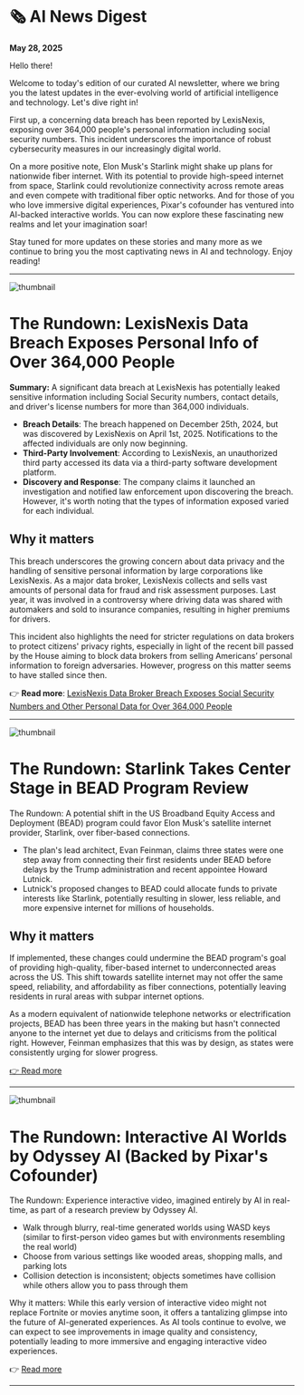 # 🗞️ AI News Digest
**May 28, 2025**

 Hello there!

Welcome to today's edition of our curated AI newsletter, where we bring you the latest updates in the ever-evolving world of artificial intelligence and technology. Let's dive right in!

First up, a concerning data breach has been reported by LexisNexis, exposing over 364,000 people's personal information including social security numbers. This incident underscores the importance of robust cybersecurity measures in our increasingly digital world.

On a more positive note, Elon Musk's Starlink might shake up plans for nationwide fiber internet. With its potential to provide high-speed internet from space, Starlink could revolutionize connectivity across remote areas and even compete with traditional fiber optic networks. And for those of you who love immersive digital experiences, Pixar's cofounder has ventured into AI-backed interactive worlds. You can now explore these fascinating new realms and let your imagination soar!

Stay tuned for more updates on these stories and many more as we continue to bring you the most captivating news in AI and technology. Enjoy reading!

---

![thumbnail](https://platform.theverge.com/wp-content/uploads/sites/2/2025/05/STK453_PRIVACY_E_CVirginia.jpg?quality=90&strip=all&crop=0%2C9.9676601489831%2C100%2C80.064679702034&w=1200)

 # **The Rundown:** LexisNexis Data Breach Exposes Personal Info of Over 364,000 People

**Summary:** A significant data breach at LexisNexis has potentially leaked sensitive information including Social Security numbers, contact details, and driver's license numbers for more than 364,000 individuals.

- **Breach Details**: The breach happened on December 25th, 2024, but was discovered by LexisNexis on April 1st, 2025. Notifications to the affected individuals are only now beginning.
- **Third-Party Involvement**: According to LexisNexis, an unauthorized third party accessed its data via a third-party software development platform.
- **Discovery and Response**: The company claims it launched an investigation and notified law enforcement upon discovering the breach. However, it's worth noting that the types of information exposed varied for each individual.

## **Why it matters**

This breach underscores the growing concern about data privacy and the handling of sensitive personal information by large corporations like LexisNexis. As a major data broker, LexisNexis collects and sells vast amounts of personal data for fraud and risk assessment purposes. Last year, it was involved in a controversy where driving data was shared with automakers and sold to insurance companies, resulting in higher premiums for drivers.

This incident also highlights the need for stricter regulations on data brokers to protect citizens' privacy rights, especially in light of the recent bill passed by the House aiming to block data brokers from selling Americans’ personal information to foreign adversaries. However, progress on this matter seems to have stalled since then.

👉 **Read more**: [LexisNexis Data Broker Breach Exposes Social Security Numbers and Other Personal Data for Over 364,000 People](https://www.theverge.com/news/675702/lexisnexis-data-broker-breach-social-security-numbers)

---

![thumbnail](https://platform.theverge.com/wp-content/uploads/sites/2/2025/05/2r0T02LUlwwRNDvJqZuFpYljrsdRZau7L-T9pe72w-U.jpeg?quality=90&strip=all&crop=0%2C10.732984293194%2C100%2C78.534031413613&w=1200)

 # The Rundown: Starlink Takes Center Stage in BEAD Program Review

The Rundown: A potential shift in the US Broadband Equity Access and Deployment (BEAD) program could favor Elon Musk's satellite internet provider, Starlink, over fiber-based connections.

* The plan's lead architect, Evan Feinman, claims three states were one step away from connecting their first residents under BEAD before delays by the Trump administration and recent appointee Howard Lutnick.
* Lutnick's proposed changes to BEAD could allocate funds to private interests like Starlink, potentially resulting in slower, less reliable, and more expensive internet for millions of households.

## Why it matters

If implemented, these changes could undermine the BEAD program's goal of providing high-quality, fiber-based internet to underconnected areas across the US. This shift towards satellite internet may not offer the same speed, reliability, and affordability as fiber connections, potentially leaving residents in rural areas with subpar internet options.

As a modern equivalent of nationwide telephone networks or electrification projects, BEAD has been three years in the making but hasn't connected anyone to the internet yet due to delays and criticisms from the political right. However, Feinman emphasizes that this was by design, as states were consistently urging for slower progress.

[👉 Read more](https://www.theverge.com/news/675502/bead-program-fiber-internet-paused)

---

![thumbnail](https://platform.theverge.com/wp-content/uploads/sites/2/2025/05/Screenshot-2025-05-27-at-7.27.50%E2%80%AFPM.png?quality=90&strip=all&crop=0%2C3.3574337239259%2C100%2C93.285132552148&w=1200)

 # The Rundown: Interactive AI Worlds by Odyssey AI (Backed by Pixar's Cofounder)

The Rundown: Experience interactive video, imagined entirely by AI in real-time, as part of a research preview by Odyssey AI.

- Walk through blurry, real-time generated worlds using WASD keys (similar to first-person video games but with environments resembling the real world)
- Choose from various settings like wooded areas, shopping malls, and parking lots
- Collision detection is inconsistent; objects sometimes have collision while others allow you to pass through them

Why it matters:
While this early version of interactive video might not replace Fortnite or movies anytime soon, it offers a tantalizing glimpse into the future of AI-generated experiences. As AI tools continue to evolve, we can expect to see improvements in image quality and consistency, potentially leading to more immersive and engaging interactive video experiences.

👉 [Read more](https://www.theverge.com/ai-artificial-intelligence/675395/odyssey-ai-generated-interactive-video-holodeck)

---
